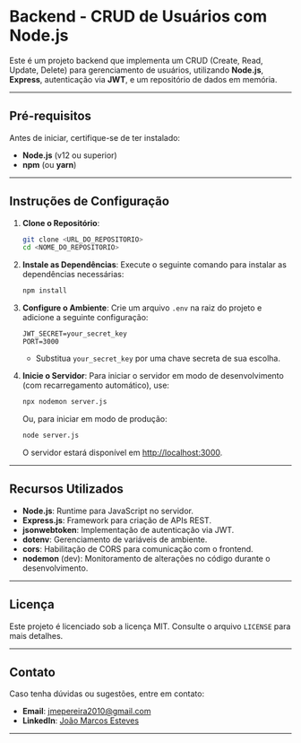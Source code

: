 
# Backend - CRUD de Usuários com Node.js

Este é um projeto backend que implementa um CRUD (Create, Read, Update, Delete) para gerenciamento de usuários, utilizando **Node.js**, **Express**, autenticação via **JWT**, e um repositório de dados em memória.

---

## **Pré-requisitos**

Antes de iniciar, certifique-se de ter instalado:

- **Node.js** (v12 ou superior)
- **npm** (ou **yarn**)

---

## **Instruções de Configuração**

1. **Clone o Repositório**:
   ```bash
   git clone <URL_DO_REPOSITORIO>
   cd <NOME_DO_REPOSITORIO>
   ```

2. **Instale as Dependências**:
   Execute o seguinte comando para instalar as dependências necessárias:
   ```bash
   npm install
   ```

3. **Configure o Ambiente**:
   Crie um arquivo `.env` na raiz do projeto e adicione a seguinte configuração:
   ```env
   JWT_SECRET=your_secret_key
   PORT=3000
   ```
   - Substitua `your_secret_key` por uma chave secreta de sua escolha.

4. **Inicie o Servidor**:
   Para iniciar o servidor em modo de desenvolvimento (com recarregamento automático), use:
   ```bash
   npx nodemon server.js
   ```
   Ou, para iniciar em modo de produção:
   ```bash
   node server.js
   ```

   O servidor estará disponível em [http://localhost:3000](http://localhost:3000).

---

## **Recursos Utilizados**
- **Node.js**: Runtime para JavaScript no servidor.
- **Express.js**: Framework para criação de APIs REST.
- **jsonwebtoken**: Implementação de autenticação via JWT.
- **dotenv**: Gerenciamento de variáveis de ambiente.
- **cors**: Habilitação de CORS para comunicação com o frontend.
- **nodemon** (dev): Monitoramento de alterações no código durante o desenvolvimento.

---

## **Licença**
Este projeto é licenciado sob a licença MIT. Consulte o arquivo `LICENSE` para mais detalhes.

---

## **Contato**
Caso tenha dúvidas ou sugestões, entre em contato:
- **Email**: jmepereira2010@gmail.com
- **LinkedIn**: [João Marcos Esteves](https://www.linkedin.com/in/joao-marcos-esteves-pereira-a5b2b317a/)

---

